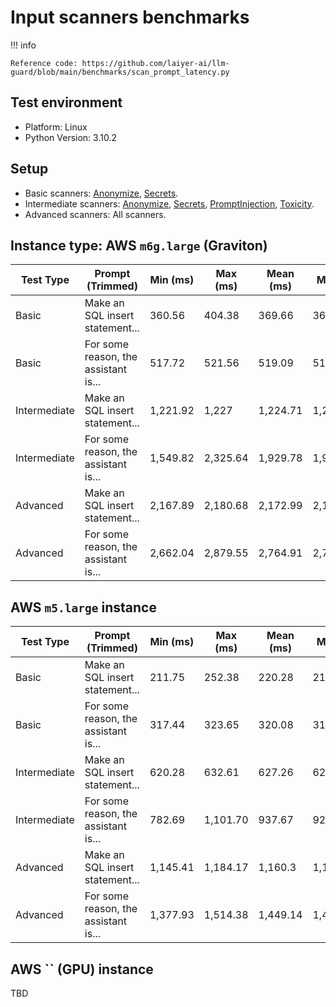 # Input scanners benchmarks

!!! info

    Reference code: https://github.com/laiyer-ai/llm-guard/blob/main/benchmarks/scan_prompt_latency.py

## Test environment

- Platform: Linux
- Python Version: 3.10.2

## Setup

- Basic scanners: [Anonymize](../input_scanners/anonymize.md), [Secrets](../input_scanners/secrets.md).
- Intermediate
  scanners: [Anonymize](../input_scanners/anonymize.md), [Secrets](../input_scanners/secrets.md), [PromptInjection](../input_scanners/prompt_injection.md), [Toxicity](../input_scanners/toxicity.md).
- Advanced scanners: All scanners.

## Instance type: AWS `m6g.large` (Graviton)

| Test Type    | Prompt (Trimmed)                     | Min (ms) | Max (ms) | Mean (ms) | Median   | StdDev (ms) |
|--------------|--------------------------------------|----------|----------|-----------|----------|-------------|
| Basic        | Make an SQL insert statement...      | 360.56   | 404.38   | 369.66    | 361.09   | 19.41       |
| Basic        | For some reason, the assistant is... | 517.72   | 521.56   | 519.09    | 518.67   | 1.52        |
| Intermediate | Make an SQL insert statement...      | 1,221.92 | 1,227    | 1,224.71  | 1,225.43 | 2.03        |
| Intermediate | For some reason, the assistant is... | 1,549.82 | 2,325.64 | 1,929.78  | 1,919.46 | 306.18      |
| Advanced     | Make an SQL insert statement...      | 2,167.89 | 2,180.68 | 2,172.99  | 2,172.05 | 5.07        |
| Advanced     | For some reason, the assistant is... | 2,662.04 | 2,879.55 | 2,764.91  | 2,757.08 | 86.88       |

## AWS `m5.large` instance

| Test Type    | Prompt (Trimmed)                     | Min (ms) | Max (ms) | Mean (ms) | Median   | StdDev (ms) |
|--------------|--------------------------------------|----------|----------|-----------|----------|-------------|
| Basic        | Make an SQL insert statement...      | 211.75   | 252.38   | 220.28    | 212.71   | 17.94       |
| Basic        | For some reason, the assistant is... | 317.44   | 323.65   | 320.08    | 318.84   | 2.92        |
| Intermediate | Make an SQL insert statement...      | 620.28   | 632.61   | 627.26    | 629.0    | 4.8         |
| Intermediate | For some reason, the assistant is... | 782.69   | 1,101.70 | 937.67    | 924.63   | 127.35      |
| Advanced     | Make an SQL insert statement...      | 1,145.41 | 1,184.17 | 1,160.3   | 1,157.22 | 14.63       |
| Advanced     | For some reason, the assistant is... | 1,377.93 | 1,514.38 | 1,449.14  | 1,448.96 | 52.77       |

## AWS `` (GPU) instance

TBD
